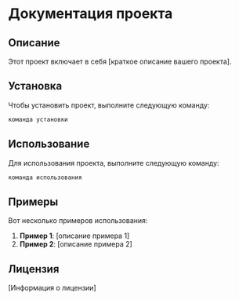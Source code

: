 # Документация проекта

## Описание
Этот проект включает в себя [краткое описание вашего проекта].

## Установка
Чтобы установить проект, выполните следующую команду:

```bash
команда установки
```

## Использование
Для использования проекта, выполните следующую команду:

```bash
команда использования
```

## Примеры
Вот несколько примеров использования:

1. **Пример 1**: [описание примера 1]
2. **Пример 2**: [описание примера 2]

## Лицензия
[Информация о лицензии]